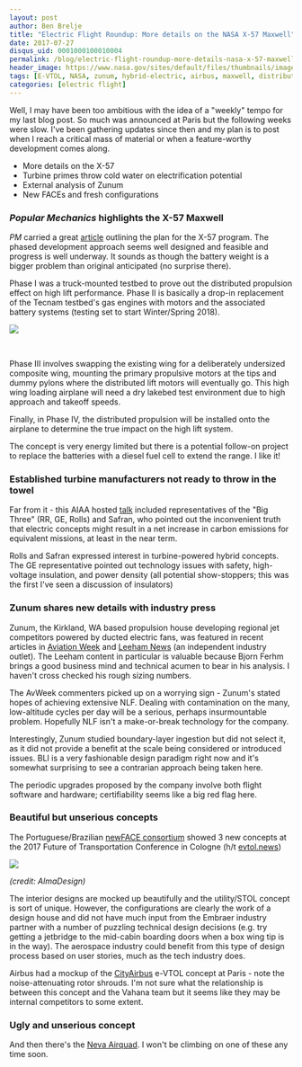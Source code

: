 ```yaml
---
layout: post
author: Ben Brelje
title: "Electric Flight Roundup: More details on the NASA X-57 Maxwell"
date: 2017-07-27
disqus_uid: 0001000100010004
permalink: /blog/electric-flight-roundup-more-details-nasa-x-57-maxwell/
header_image: https://www.nasa.gov/sites/default/files/thumbnails/image/x-57_maxwell_water.jpg
tags: [E-VTOL, NASA, zunum, hybrid-electric, airbus, maxwell, distributed propulsion, x-57, cityairbus]
categories: [electric flight]
---
```


<div class="block-paragraph"><div class="rich-text"><p>Well, I may have been too ambitious with the idea of a "weekly" tempo for my last blog post. So much was announced at Paris but the following weeks were slow. I've been gathering updates since then and my plan is to post when I reach a critical mass of material or when a feature-worthy development comes along.</p><p></p><ul><li>More details on the X-57</li><li>Turbine primes throw cold water on electrification potential</li><li>External analysis of Zunum</li><li>New FACEs and fresh configurations</li></ul><p></p></div></div>

<!--more-->

<div class="block-paragraph"><div class="rich-text"><h3><i>Popular Mechanics</i> highlights the X-57 Maxwell </h3><p><i>PM </i>carried a great <a href="http://www.popularmechanics.com/flight/a26609/nasa-plane-electric-x-57-maxwell/">article</a> outlining the plan for the X-57 program. The phased development approach seems well designed and feasible and progress is well underway. It sounds as though the battery weight is a bigger problem than original anticipated (no surprise there). </p><p>Phase I was a truck-mounted testbed to prove out the distributed propulsion effect on high lift performance. Phase II is basically a drop-in replacement of the Tecnam testbed's gas engines with motors and the associated battery systems (testing set to start Winter/Spring 2018).</p></div></div>
<div class="block-rawhtml"><script data-pagespeed-no-defer>//<![CDATA[
(function(){for(var g="function"==typeof Object.defineProperties?Object.defineProperty:function(b,c,a){if(a.get||a.set)throw new TypeError("ES3 does not support getters and setters.");b!=Array.prototype&&b!=Object.prototype&&(b[c]=a.value)},h="undefined"!=typeof window&&window===this?this:"undefined"!=typeof global&&null!=global?global:this,k=["String","prototype","repeat"],l=0;l<k.length-1;l++){var m=k[l];m in h||(h[m]={});h=h[m]}var n=k[k.length-1],p=h[n],q=p?p:function(b){var c;if(null==this)throw new TypeError("The 'this' value for String.prototype.repeat must not be null or undefined");c=this+"";if(0>b||1342177279<b)throw new RangeError("Invalid count value");b|=0;for(var a="";b;)if(b&1&&(a+=c),b>>>=1)c+=c;return a};q!=p&&null!=q&&g(h,n,{configurable:!0,writable:!0,value:q});var t=this;function u(b,c){var a=b.split("."),d=t;a[0]in d||!d.execScript||d.execScript("var "+a[0]);for(var e;a.length&&(e=a.shift());)a.length||void 0===c?d[e]?d=d[e]:d=d[e]={}:d[e]=c};function v(b){var c=b.length;if(0<c){for(var a=Array(c),d=0;d<c;d++)a[d]=b[d];return a}return[]};function w(b){var c=window;if(c.addEventListener)c.addEventListener("load",b,!1);else if(c.attachEvent)c.attachEvent("onload",b);else{var a=c.onload;c.onload=function(){b.call(this);a&&a.call(this)}}};var x;function y(b,c,a,d,e){this.h=b;this.j=c;this.l=a;this.f=e;this.g={height:window.innerHeight||document.documentElement.clientHeight||document.body.clientHeight,width:window.innerWidth||document.documentElement.clientWidth||document.body.clientWidth};this.i=d;this.b={};this.a=[];this.c={}}function z(b,c){var a,d,e=c.getAttribute("data-pagespeed-url-hash");if(a=e&&!(e in b.c))if(0>=c.offsetWidth&&0>=c.offsetHeight)a=!1;else{d=c.getBoundingClientRect();var f=document.body;a=d.top+("pageYOffset"in window?window.pageYOffset:(document.documentElement||f.parentNode||f).scrollTop);d=d.left+("pageXOffset"in window?window.pageXOffset:(document.documentElement||f.parentNode||f).scrollLeft);f=a.toString()+","+d;b.b.hasOwnProperty(f)?a=!1:(b.b[f]=!0,a=a<=b.g.height&&d<=b.g.width)}a&&(b.a.push(e),b.c[e]=!0)}y.prototype.checkImageForCriticality=function(b){b.getBoundingClientRect&&z(this,b)};u("pagespeed.CriticalImages.checkImageForCriticality",function(b){x.checkImageForCriticality(b)});u("pagespeed.CriticalImages.checkCriticalImages",function(){A(x)});function A(b){b.b={};for(var c=["IMG","INPUT"],a=[],d=0;d<c.length;++d)a=a.concat(v(document.getElementsByTagName(c[d])));if(a.length&&a[0].getBoundingClientRect){for(d=0;c=a[d];++d)z(b,c);a="oh="+b.l;b.f&&(a+="&n="+b.f);if(c=!!b.a.length)for(a+="&ci="+encodeURIComponent(b.a[0]),d=1;d<b.a.length;++d){var e=","+encodeURIComponent(b.a[d]);131072>=a.length+e.length&&(a+=e)}b.i&&(e="&rd="+encodeURIComponent(JSON.stringify(B())),131072>=a.length+e.length&&(a+=e),c=!0);C=a;if(c){d=b.h;b=b.j;var f;if(window.XMLHttpRequest)f=new XMLHttpRequest;else if(window.ActiveXObject)try{f=new ActiveXObject("Msxml2.XMLHTTP")}catch(r){try{f=new ActiveXObject("Microsoft.XMLHTTP")}catch(D){}}f&&(f.open("POST",d+(-1==d.indexOf("?")?"?":"&")+"url="+encodeURIComponent(b)),f.setRequestHeader("Content-Type","application/x-www-form-urlencoded"),f.send(a))}}}function B(){var b={},c;c=document.getElementsByTagName("IMG");if(!c.length)return{};var a=c[0];if(!("naturalWidth"in a&&"naturalHeight"in a))return{};for(var d=0;a=c[d];++d){var e=a.getAttribute("data-pagespeed-url-hash");e&&(!(e in b)&&0<a.width&&0<a.height&&0<a.naturalWidth&&0<a.naturalHeight||e in b&&a.width>=b[e].o&&a.height>=b[e].m)&&(b[e]={rw:a.width,rh:a.height,ow:a.naturalWidth,oh:a.naturalHeight})}return b}var C="";u("pagespeed.CriticalImages.getBeaconData",function(){return C});u("pagespeed.CriticalImages.Run",function(b,c,a,d,e,f){var r=new y(b,c,a,e,f);x=r;d&&w(function(){window.setTimeout(function(){A(r)},0)})});})();pagespeed.CriticalImages.Run('/mod_pagespeed_beacon','https://brelje.net/blog/electric-flight-roundup-more-details-nasa-x-57-maxwell/','8Xxa2XQLv9',true,false,'rlpJQLfS7fE');
//]]></script><img src="https://www.nasa.gov/sites/default/files/styles/full_width_feature/public/thumbnails/image/afrc2016-0212-100.jpg" class="img-responsive"/></div>
<div class="block-paragraph"><div class="rich-text"><p><br/></p><p></p><p>Phase III involves swapping the existing wing for a deliberately undersized composite wing, mounting the primary propulsive motors at the tips and dummy pylons where the distributed lift motors will eventually go. This high wing loading airplane will need a dry lakebed test environment due to high approach and takeoff speeds. </p><p>Finally, in Phase IV, the distributed propulsion will be installed onto the airplane to determine the true impact on the high lift system. </p><p>The concept is very energy limited but there is a potential follow-on project to replace the batteries with a diesel fuel cell to extend the range. I like it!</p><h3>Established turbine manufacturers not ready to throw in the towel</h3><p>Far from it - this AIAA hosted <a href="http://propulsionenergy.aiaa.org/FutureOfElectricAviation/">talk</a> included representatives of the "Big Three" (RR, GE, Rolls) and Safran, who pointed out the inconvenient truth that electric concepts might result in a net increase in carbon emissions for equivalent missions, at least in the near term.</p><p>Rolls and Safran expressed interest in turbine-powered hybrid concepts. The GE representative pointed out technology issues with safety, high-voltage insulation, and power density (all potential show-stoppers; this was the first I've seen a discussion of insulators)</p><h3>Zunum shares new details with industry press</h3><p>Zunum, the Kirkland, WA based propulsion house developing regional jet competitors powered by ducted electric fans, was featured in recent articles in <a href="http://aviationweek.com/aircraft-design/zunum-s-software-style-approach-developing-electric-propulsion">Aviation Week</a> and <a href="https://leehamnews.com/2017/07/21/bjorns-corner-electric-aircraft-part-4/">Leeham News</a><a href="https://leehamnews.com/2017/07/21/bjorns-corner-electric-aircraft-part-4/"></a> (an independent industry outlet). The Leeham content in particular is valuable because Bjorn Ferhm brings a good business mind and technical acumen to bear in his analysis. I haven't cross checked his rough sizing numbers. </p><p>The AvWeek commenters picked up on a worrying sign - Zunum's stated hopes of achieving extensive NLF. Dealing with contamination on the many, low-altitude cycles per day will be a serious, perhaps insurmountable problem. Hopefully NLF isn't a make-or-break technology for the company. </p><p>Interestingly, Zunum studied boundary-layer ingestion but did not select it, as it did not provide a benefit at the scale being considered or introduced issues. BLI is a very fashionable design paradigm right now and it's somewhat surprising to see a contrarian approach being taken here.</p><p>The periodic upgrades proposed by the company involve both flight software and hardware; certifiability seems like a big red flag here. </p><h3>Beautiful but unserious concepts </h3><p>The Portuguese/Brazilian <a href="http://www.almadesign.pt/portfolio_page/newface/">newFACE consortium</a> showed 3 new concepts at the 2017 Future of Transportation Conference in Cologne (h/t <a href="http://evtol.news/2017/07/19/news-from-the-2017-future-of-transportation-conference/">evtol.news</a>)</p><p></p></div></div>
<div class="block-rawhtml"><img src="http://www.almadesign.pt/wp-content/uploads/2016/02/T_NewFace_Utility_render-02.jpg" class="img-responsive" data-pagespeed-url-hash="1157337279" onload="pagespeed.CriticalImages.checkImageForCriticality(this);"/></div>
<div class="block-paragraph"><div class="rich-text"><p><i>(credit: AlmaDesign)</i></p><p>The interior designs are mocked up beautifully and the utility/STOL concept is sort of unique. However, the configurations are clearly the work of a design house and did not have much input from the Embraer industry partner with a number of puzzling technical design decisions (e.g. try getting a jetbridge to the mid-cabin boarding doors when a box wing tip is in the way). The aerospace industry could benefit from this type of design process based on user stories, much as the tech industry does.</p><p>Airbus had a mockup of the <a href="http://www.rotorandwing.com/2017/06/22/airbus-pushing-electric-noise-vertical-lift-2/">CityAirbus</a> e-VTOL concept at Paris - note the noise-attenuating rotor shrouds. I'm not sure what the relationship is between this concept and the Vahana team but it seems like they may be internal competitors to some extent.</p></div></div>
<div class="block-paragraph"><div class="rich-text"><h3>Ugly and unserious concept</h3><p>And then there's the <a href="http://neva-aero.com/index.php/airquadone">Neva Airquad</a>. I won't be climbing on one of these any time soon.</p></div></div>